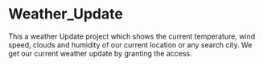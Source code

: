 # Weather_Update

This a weather Update project which shows the current temperature, wind speed, clouds and humidity of our current location or any search city.
We get our current weather update by granting the access.
